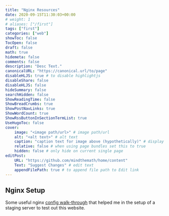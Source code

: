 ```yaml
---
title: "Nginx Resources"
date: 2020-09-15T11:30:03+00:00
# weight: 1
# aliases: ["/first"]
tags: ["first"]
categories: ["web"]
showToc: false
TocOpen: false
draft: false
math: true
hidemeta: false
comments: false
description: "Desc Text."
canonicalURL: "https://canonical.url/to/page"
disableHLJS: true # to disable highlightjs
disableShare: false
disableHLJS: false
hideSummary: false
searchHidden: false
ShowReadingTime: false
ShowBreadCrumbs: true
ShowPostNavLinks: true
ShowWordCount: true
ShowRssButtonInSectionTermList: true
UseHugoToc: false
cover:
    image: "<image path/url>" # image path/url
    alt: "<alt text>" # alt text
    caption: "caption text for image above (hypothetically)" # display caption under cover
    relative: false # when using page bundles set this to true
    hidden: false # only hide on current single page
editPost:
    URL: "https://github.com/mindthemath/home/content"
    Text: "Suggest Changes" # edit text
    appendFilePath: true # to append file path to Edit link
---
```


## Nginx Setup

Some useful nginx [config walk-through][nginx] that helped me in the setup of a staging server to test out this website. 

[nginx]: https://hive.blog/tutorial/@mr-rigden/how-to-host-a-static-website-with-nginx
